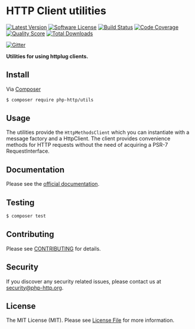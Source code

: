 # HTTP Client utilities

[![Latest Version](https://img.shields.io/github/release/php-http/utils.svg?style=flat-square)](https://github.com/php-http/utils/releases)
[![Software License](https://img.shields.io/badge/license-MIT-brightgreen.svg?style=flat-square)](LICENSE)
[![Build Status](https://img.shields.io/travis/php-http/utils.svg?style=flat-square)](https://travis-ci.org/php-http/utils)
[![Code Coverage](https://img.shields.io/scrutinizer/coverage/g/php-http/utils.svg?style=flat-square)](https://scrutinizer-ci.com/g/php-http/utils)
[![Quality Score](https://img.shields.io/scrutinizer/g/php-http/utils.svg?style=flat-square)](https://scrutinizer-ci.com/g/php-http/utils)
[![Total Downloads](https://img.shields.io/packagist/dt/php-http/utils.svg?style=flat-square)](https://packagist.org/packages/php-http/utils)

[![Gitter](https://badges.gitter.im/Join%20Chat.svg)](https://gitter.im/php-http/adapter?utm_source=badge&utm_medium=badge&utm_campaign=pr-badge&utm_content=badge)

**Utilities for using httplug clients.**


## Install

Via [Composer](https://getcomposer.org/)

``` bash
$ composer require php-http/utils
```


## Usage

The utilities provide the `HttpMethodsClient` which you can instantiate with a message factory and a HttpClient.
The client provides convenience methods for HTTP requests without the need of acquiring a PSR-7 RequestInterface.


## Documentation

Please see the [official documentation](http://php-http.readthedocs.org/en/latest/).


## Testing

``` bash
$ composer test
```


## Contributing

Please see [CONTRIBUTING](CONTRIBUTING.md) for details.


## Security

If you discover any security related issues, please contact us at [security@php-http.org](mailto:security@php-http.org).


## License

The MIT License (MIT). Please see [License File](LICENSE) for more information.
